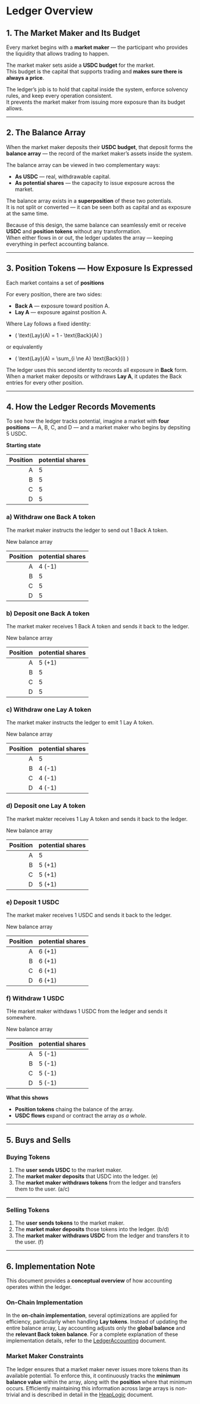 # Ledger Overview

## 1. The Market Maker and Its Budget

Every market begins with a **market maker** — the participant who provides the liquidity that allows trading to happen.

The market maker sets aside a **USDC budget** for the market.  
This budget is the capital that supports trading and **makes sure there is always a price**.

The ledger’s job is to hold that capital inside the system, enforce solvency rules, and keep every operation consistent.  
It prevents the market maker from issuing more exposure than its budget allows.

---

## 2. The Balance Array

When the market maker deposits their **USDC budget**, that deposit forms the **balance array** — the record of the market maker’s assets inside the system.

The balance array can be viewed in two complementary ways:

- **As USDC** — real, withdrawable capital.  
- **As potential shares** — the capacity to issue exposure across the market.

The balance array exists in a **superposition** of these two potentials.  
It is not split or converted — it can be seen both as capital and as exposure at the same time.

Because of this design, the same balance can seamlessly emit or receive **USDC** and **position tokens** without any transformation.  
When either flows in or out, the ledger updates the array — keeping everything in perfect accounting balance.

---

## 3. Position Tokens — How Exposure Is Expressed

Each market contains a set of **positions**

For every position, there are two sides:

- **Back A** — exposure toward position A.  
- **Lay A** — exposure against position A.

Where Lay follows a fixed identity:

- \( \text{Lay}(A) = 1 - \text{Back}(A) \)  

or equivalently

-  \( \text{Lay}(A) = \sum_{i \ne A} \text{Back}(i) \)


The ledger uses this second identity to records all exposure in **Back** form.
When a market maker deposits or withdraws **Lay A**, it updates the Back entries for every other position.

---

## 4. How the Ledger Records Movements

To see how the ledger tracks potential, imagine a market with **four positions** — A, B, C, and D — and a market maker who begins by depsiting 5 USDC.

**Starting state**

| Position | potential shares |
|---------:|:-----------------|
| A        | 5                |
| B        | 5                |
| C        | 5                |
| D        | 5                |

### a) Withdraw one **Back A** token

The market maker instructs the ledger to send out 1 Back A token.

New balance array

| Position | potential shares |
|---------:|:-----------------|
| A        | 4  (-1)              |
| B        | 5                |
| C        | 5                |
| D        | 5                |

### b) Deposit one **Back A** token

The market maker receives 1 Back A token and sends it back to the ledger.

New balance array

| Position | potential shares |
|---------:|:-----------------|
| A        | 5   (+1)             |
| B        | 5                |
| C        | 5                |
| D        | 5                |

### c) Withdraw one **Lay A** token

The market maker instructs the ledger to emit 1 Lay A token.

New balance array

| Position | potential shares |
|---------:|:-----------------|
| A        | 5                |
| B        | 4     (-1)           |
| C        | 4     (-1)           |
| D        | 4     (-1)           |

### d) Deposit one **Lay A** token

The market makter receives 1 Lay A token and sends it back to the ledger.

New balance array

| Position | potential shares |
|---------:|:-----------------|
| A        | 5                |
| B        | 5       (+1)         |
| C        | 5       (+1)         |
| D        | 5       (+1)         |

### e) Deposit **1 USDC**

The market maker receives 1 USDC and sends it back to the ledger.

New balance array

| Position | potential shares |
|---------:|:-----------------|
| A        | 6       (+1)         |
| B        | 6       (+1)         |
| C        | 6       (+1)         |
| D        | 6       (+1)         |

### f) Withdraw **1 USDC**

THe market maker withdaws 1 USDC from the ledger and sends it somewhere.

New balance array

| Position | potential shares |
|---------:|:-----------------|
| A        | 5     (-1)           |
| B        | 5     (-1)           |
| C        | 5     (-1)           |
| D        | 5     (-1)           |

**What this shows**

- **Position tokens** chaing the balance of the array.  
- **USDC flows** expand or contract the array *as a whole*.  


---

## 5. Buys and Sells

### Buying Tokens

1. The **user sends USDC** to the market maker.  
2. The **market maker deposits** that USDC into the ledger.  (e)
3. The **market maker withdraws tokens** from the ledger and transfers them to the user.  (a/c)

---

### Selling Tokens

1. The **user sends tokens** to the market maker.  
2. The **market maker deposits** those tokens into the ledger.  (b/d)
3. The **market maker withdraws USDC** from the ledger and transfers it to the user.  (f)

---

## 6. Implementation Note

This document provides a **conceptual overview** of how accounting operates within the ledger.

### On-Chain Implementation
In the **on-chain implementation**, several optimizations are applied for efficiency, particularly when handling **Lay tokens**. Instead of updating the entire balance array, Lay accounting adjusts only the **global balance** and the **relevant Back token balance**. For a complete explanation of these implementation details, refer to the [LedgerAccounting](LedgerAccounting.md) document.

### Market Maker Constraints
The ledger ensures that a market maker never issues more tokens than its available potential. To enforce this, it continuously tracks the **minimum balance value** within the array, along with the **position** where that minimum occurs. Efficiently maintaining this information across large arrays is non-trivial and is described in detail in the [HeapLogic](HeapLogic.md) document.